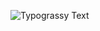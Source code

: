 ![Typograssy Text](https://typograssy.deno.dev/api?text=%E3%81%93%E3%82%93%E3%81%AB%E3%81%A1%E3%81%AF%20!%20!%20%E5%B1%B1%E7%94%B0%20%E5%A4%A7%E9%99%BD%E3%81%A7%E3%81%99%20!%20!%E3%80%80&speed=500)
